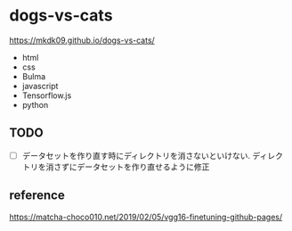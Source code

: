 # dogs-vs-cats

https://mkdk09.github.io/dogs-vs-cats/

- html
- css
- Bulma
- javascript
- Tensorflow.js
- python

## TODO

- [ ] データセットを作り直す時にディレクトリを消さないといけない. ディレクトリを消さずにデータセットを作り直せるように修正

## reference

https://matcha-choco010.net/2019/02/05/vgg16-finetuning-github-pages/
